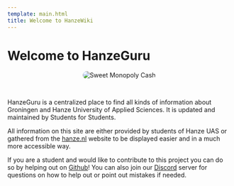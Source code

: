 ```yaml
---
template: main.html
title: Welcome to HanzeWiki
---
```


<!--

Makrdown Syntax: https://www.markdownguide.org/basic-syntax

Edit things below this point.
Make sure to keep heading for each section and do not make big blocks of text.

-->

# Welcome to HanzeGuru

<div style="display:flex;justify-content:center;align-items:center;padding-bottom: 30px">
<img 
src="https://camo.githubusercontent.com/3b8012156a934f083b009c15325a8e1af75d57b08870218b9bee3bc12bee0e44/68747470733a2f2f692e696d6775722e636f6d2f316f467268316e2e706e67" 
alt="Sweet Monopoly Cash" 
style="border-radius: 10px;"
/>
</div>

HanzeGuru is a centralized place to find all kinds of information about Groningen and Hanze University of Applied Sciences. It is updated and maintained by Students for Students.

All information on this site are either provided by students of Hanze UAS or gathered from the [hanze.nl](https://hanze.nl/) website to be displayed easier and in a much more accessible way.

If you are a student and would like to contribute to this project you can do so by helping out on [Github](https://github.com/zerenxyz/hanzeguru)! You can also join our [Discord](https://discord.com/invite/XenYeQShC6) server for questions on how to help out or point out mistakes if needed.
